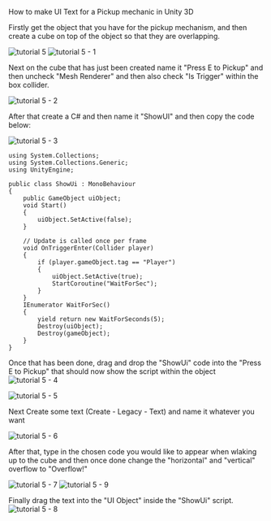 How to make UI Text for a Pickup mechanic in Unity 3D 

  

Firstly get the object that you have for the pickup mechanism, and then create a cube on top of the object so that they are overlapping. 

  ![tutorial 5](https://github.com/huckerE/University-work/assets/146854478/33eef1a1-360f-4690-a0ee-8e668f6c0b6a)
![tutorial 5 - 1](https://github.com/huckerE/University-work/assets/146854478/20507758-fadf-4852-a2ed-5a07669aca2e)


Next on the cube that has just been created name it "Press E to Pickup" and then uncheck "Mesh Renderer" and then also check "Is Trigger" within the box collider. 

  ![tutorial 5 - 2](https://github.com/huckerE/University-work/assets/146854478/cdbe46d4-19cf-4795-aebc-ab9908c36045)


After that create a C# and then name it "ShowUI" and then copy the code below: 

![tutorial 5 - 3](https://github.com/huckerE/University-work/assets/146854478/e6c4b706-d3ab-4332-bfbd-1445e3bd00f3)

```
using System.Collections;
using System.Collections.Generic;
using UnityEngine;

public class ShowUi : MonoBehaviour
{
    public GameObject uiObject;
    void Start()
    {
        uiObject.SetActive(false);
    }

    // Update is called once per frame
    void OnTriggerEnter(Collider player)
    {
        if (player.gameObject.tag == "Player")
        {
            uiObject.SetActive(true);
            StartCoroutine("WaitForSec");
        }
    }
    IEnumerator WaitForSec()
    {
        yield return new WaitForSeconds(5);
        Destroy(uiObject);
        Destroy(gameObject);
    }
}
```



Once that has been done, drag and drop the "ShowUi" code into the "Press E to Pickup" that should now show the script within the object 
![tutorial 5 - 4](https://github.com/huckerE/University-work/assets/146854478/50efc9b2-4e76-44ca-9b2e-0860ccfbf10d)

   ![tutorial 5 - 5](https://github.com/huckerE/University-work/assets/146854478/9bbcfcfc-480b-476f-a07b-f80a477fa311)
 

Next Create some text (Create - Legacy - Text) and name it whatever you want 

  ![tutorial 5 - 6](https://github.com/huckerE/University-work/assets/146854478/63c429f4-4525-41e4-ace5-0e5a11ce5def)


After that, type in the chosen code you would like to appear when wlaking up to the cube and then once done change the "horizontal" and "vertical" overflow to "Overflow!" 

  ![tutorial 5 - 7](https://github.com/huckerE/University-work/assets/146854478/eb4f8728-3040-4ab4-b57f-05184bf7df63)
![tutorial 5 - 9](https://github.com/huckerE/University-work/assets/146854478/0b34081b-6e4b-41ee-96c1-eca26dbbacf1)


Finally drag the text into the "UI Object" inside the "ShowUi" script.
![tutorial 5 - 8](https://github.com/huckerE/University-work/assets/146854478/64dd0e60-b64e-4723-b814-fc803f86e93d)
